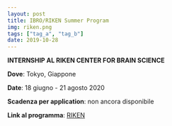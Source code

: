 ```yaml
---
layout: post
title: IBRO/RIKEN Summer Program 
img: riken.png
tags: ["tag_a", "tag_b"]
date: 2019-10-28
---
```


**INTERNSHIP AL RIKEN CENTER FOR BRAIN SCIENCE**

**Dove**: Tokyo, Giappone 

**Date**: 18 giugno - 21 agosto 2020 

**Scadenza per application**: non ancora disponibile  

**Link al programma**: [RIKEN](https://cbs.riken.jp/en/summer/)

